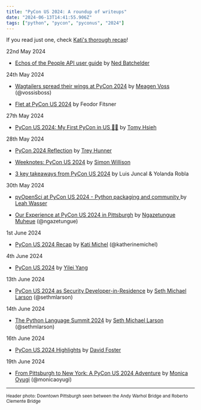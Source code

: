 ```yaml
---
title: "PyCon US 2024: A roundup of writeups"
date: "2024-06-13T14:41:55.906Z"
tags: ["python", "pycon", "pyconus", "2024"]
---
```


If you read just one, check
[Kati's thorough recap](https://katherinemichel.github.io/portfolio/pycon-us-2024-recap.html)!

22nd May 2024

- [Echos of the People API user guide](https://nedbatchelder.com/blog/202405/echos_of_the_people_api_user_guide.html)
  by [Ned Batchelder](https://mastodon.social/@nedbat@hachyderm.io/112479219635272740)

24th May 2024

- [Wagtailers spread their wings at PyCon 2024](https://wagtail.org/blog/pycon-2024/) by
  [Meagen Voss](https://fosstodon.org/@vossisboss) (@vossisboss)

- [Flet at PyCon US 2024](https://flet.dev/blog/flet-at-pycon-us-2024/) by Feodor
  Fitsner

27th May 2024

- [PyCon US 2024: My First PyCon in US 🫶🏻](https://blog.tomy.me/en/posts/pycon-us-2024/)
  by [Tomy Hsieh](https://mastodon.social/@tomyhsieh)

28th May 2024

- [PyCon 2024 Reflection](https://treyhunner.com/2024/05/pycon-2024-reflection/) by
  [Trey Hunner](https://mastodon.social/@treyhunner/112520554890667118)

- [Weeknotes: PyCon US 2024](https://simonwillison.net/2024/May/28/weeknotes/) by
  [Simon Willison](https://fedi.simonwillison.net/@simon/112520529116346191)

- [3 key takeaways from PyCon US 2024](https://stacklok.com/blog/3-key-takeaways-from-pycon-us-2024)
  by Luis Juncal & Yolanda Robla

30th May 2024

- [pyOpenSci at PyCon US 2024 - Python packaging and community ](https://www.pyopensci.org/blog/recap-pyos-pyconus-2024.html)
  by [Leah Wasser](https://fosstodon.org/@leahawasser/112554205196871020)

- [Our Experience at PyCon US 2024 in Pittsburgh](https://kafkai.com/en/blog/our-experience-at-pycon-us-2024-in-pittsburgh/)
  by [Ngazetungue Muheue](https://hachyderm.io/@muheuenga/112530136789502549)
  (@ngazetungue)

1st June 2024

- [PyCon US 2024 Recap](https://katherinemichel.github.io/portfolio/pycon-us-2024-recap.html)
  by [Kati Michel](https://fosstodon.org/@kati/112542145378019538) (@katherinemichel)

4th June 2024

- [PyCon US 2024](https://mangoumbrella.com/post/pycon-us-2024) by
  [Yilei Yang](https://mastodon.social/@y2mango/112556835094650562)

13th June 2024

- [PyCon US 2024 as Security Developer-in-Residence](https://sethmlarson.dev/security-developer-in-residence-report-37)
  by [Seth Michael Larson](https://fosstodon.org/@sethmlarson) (@sethmlarson)

14th June 2024

- [The Python Language Summit 2024](https://pyfound.blogspot.com/2024/06/python-language-summit-2024.html)
  by [Seth Michael Larson](https://fosstodon.org/@sethmlarson) (@sethmlarson)

16th June 2024

- [PyCon US 2024 Highlights](https://dafoster.net/articles/2024/06/16/pycon-us-2024-highlights/)
  by [David Foster](https://mastodon.world/@davidfstr)

19th June 2024

- [From Pittsburgh to New York: A PyCon US 2024 Adventure](https://medium.com/@monicaoyugi/from-pittsburgh-to-new-york-a-pycon-us-2024-adventure-1727c952509c)
  by [Monica Oyugi](https://mastodon.social/@monics) (@monicaoyugi)

---

<small>Header photo: Downtown Pittsburgh seen between the Andy Warhol Bridge and Roberto
Clemente Bridge</small>
